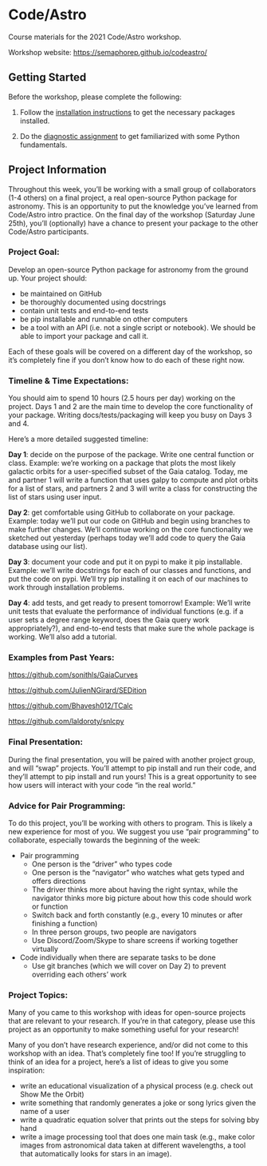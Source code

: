 # Code/Astro
Course materials for the 2021 Code/Astro workshop. 

Workshop website: https://semaphorep.github.io/codeastro/

## Getting Started

Before the workshop, please complete the following:

1. Follow the [installation instructions](https://github.com/semaphoreP/codeastro/blob/main/Day0/INSTALL.md) to get the necessary packages installed. 

2. Do the [diagnostic assignment](https://colab.research.google.com/drive/1ZctFSkoE0uorM13Js-Djco09ve_7LOEh?usp=sharing) to get familiarized with some Python fundamentals.


## Project Information

Throughout this week, you’ll be working with a small group of collaborators (1-4 others) on a final project, a real open-source Python package for astronomy. This is an opportunity to put the knowledge you’ve learned from Code/Astro intro practice. On the final day of the workshop (Saturday June 25th), you’ll (optionally) have a chance to present your package to the other Code/Astro participants. 

### Project Goal: 

Develop an open-source Python package for astronomy from the ground up. Your project should:
- be maintained on GitHub
- be thoroughly documented using docstrings
- contain unit tests and end-to-end tests
- be pip installable and runnable on other computers
- be a tool with an API (i.e. not a single script or notebook). We should be able to import  your package and call it.

Each of these goals will be covered on a different day of the workshop, so it’s completely fine if you don’t know how to do each of these right now. 

### Timeline & Time Expectations:

You should aim to spend 10 hours (2.5 hours per day) working on the project. Days 1 and 2 are the main time to develop the core functionality of your package. Writing docs/tests/packaging will keep you busy on Days 3 and 4.

Here’s a more detailed suggested timeline:

**Day 1**: decide on the purpose of the package. Write one central function or class. 
Example: we’re working on a package that plots the most likely galactic orbits for a user-specified subset of the Gaia catalog. Today, me and partner 1 will write a function that uses galpy to compute and plot orbits for a list of stars, and partners 2 and 3 will write a class for constructing the list of stars using user input.

**Day 2**: get comfortable using GitHub to collaborate on your package.
 Example: today we’ll put our code on GitHub and begin using branches to make further changes. We’ll continue working on the core functionality we sketched out yesterday (perhaps today we’ll add code to query the Gaia database using our list).
 
**Day 3**: document your code and put it on pypi to make it pip installable.
Example: we’ll write docstrings for each of our classes and functions, and put the code on pypi. We’ll try pip installing it on each of our machines to work through installation problems.

**Day 4**: add tests, and get ready to present tomorrow!
Example: We’ll write unit tests that evaluate the performance of individual functions (e.g. if a user sets a degree range keyword, does the Gaia query work appropriately?), and end-to-end tests that make sure the whole package is working. We’ll also add a tutorial.

### Examples from Past Years:

https://github.com/sonithls/GaiaCurves

https://github.com/JulienNGirard/SEDition

https://github.com/Bhavesh012/TCalc

https://github.com/laldoroty/snlcpy

### Final Presentation:
During the final presentation, you will be paired with another project group, and will “swap” projects. You’ll attempt to pip install and run their code, and they’ll attempt to pip install and run yours! This is a great opportunity to see how users will interact with your code “in the real world.”

### Advice for Pair Programming:
To do this project, you’ll be working with others to program. This is likely a new experience for most of you. We suggest you use “pair programming” to collaborate, especially towards the beginning of the week:
* Pair programming
  * One person is the “driver” who types code
  * One person is the “navigator” who watches what gets typed and offers directions
  * The driver thinks more about having the right syntax, while the navigator thinks more big picture about how this code should work or function
  * Switch back and forth constantly (e.g., every 10 minutes or after finishing a function)
  * In three person groups, two people are navigators
  * Use Discord/Zoom/Skype to share screens if working together virtually
* Code individually when there are separate tasks to be done
  * Use git branches (which we will cover on Day 2) to prevent overriding each others’ work

### Project Topics:
Many of you came to this workshop with ideas for open-source projects that are relevant to your research. If you’re in that category, please use this project as an opportunity to make something useful for your research! 

Many of you don’t have research experience, and/or did not come to this workshop with an idea. That’s completely fine too! If you’re struggling to think of an idea for a project, here’s a list of ideas to give you some inspiration:

- write an educational visualization of a physical process (e.g. check out Show Me the Orbit)
- write something that randomly generates a joke or song lyrics given the name of a user 
- write a quadratic equation solver that prints out the steps for solving bby hand
- write a image processing tool that does one main task (e.g., make color images from astronomical data taken at different wavelengths, a tool that automatically looks for stars in an image). 

